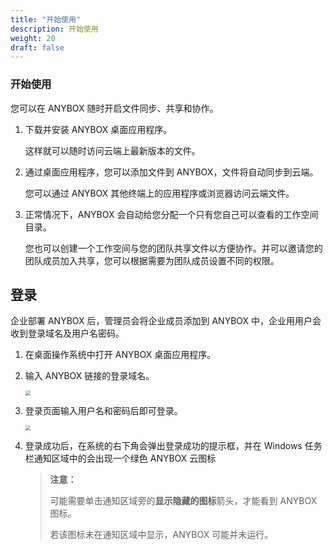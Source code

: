 ```yaml
---
title: "开始使用"
description: 开始使用
weight: 20
draft: false
---
```


### 开始使用

您可以在 ANYBOX 随时开启文件同步、共享和协作。

1. 下载并安装 ANYBOX 桌⾯应⽤程序。

   这样就可以随时访问云端上最新版本的文件。  

2. 通过桌⾯应用程序，您可以添加文件到 ANYBOX，文件将自动同步到云端。

   您可以通过 ANYBOX 其他终端上的应用程序或浏览器访问云端文件。  

3. 正常情况下，ANYBOX 会自动给您分配一个只有您自己可以查看的工作空间目录。

   您也可以创建一个工作空间与您的团队共享文件以方便协作。并可以邀请您的团队成员加入共享，您可以根据需要为团队成员设置不同的权限。  

## 登录

企业部署 ANYBOX 后，管理员会将企业成员添加到 ANYBOX 中，企业⽤用户会收到登录域名及用户名密码。

1. 在桌面操作系统中打开 ANYBOX 桌⾯应用程序。

2. 输入 ANYBOX 链接的登录域名。

   <img src="../../_images/mac_user01.png" style="zoom:50%;" />

3. 登录页面输入用户名和密码后即可登录。

   <img src="../../_images/mac_user02.png" style="zoom:50%;" />

3. 登录成功后，在系统的右下角会弹出登录成功的提示框，并在 Windows 任务栏通知区域中的会出现一个绿色 ANYBOX 云图标

   > **注意：**
   >
   > 可能需要单击通知区域旁的**显示隐藏的图标**箭头，才能看到 ANYBOX 图标。
   >
   > 若该图标未在通知区域中显示，ANYBOX 可能并未运行。

